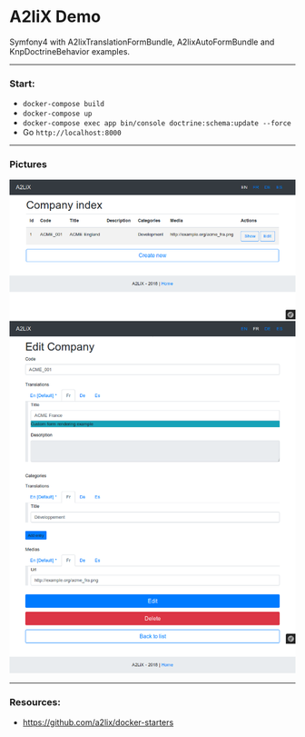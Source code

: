 # A2liX Demo

Symfony4 with A2lixTranslationFormBundle, A2lixAutoFormBundle and KnpDoctrineBehavior examples.

---

### Start:

- ```docker-compose build```
- ```docker-compose up```
- ```docker-compose exec app bin/console doctrine:schema:update --force```
- Go ```http://localhost:8000```

---

### Pictures

![Pic1](pic1.png?raw=true "Pic1")
![Pic2](pic2.png?raw=true "Pic2")

---

### Resources:

-  https://github.com/a2lix/docker-starters
